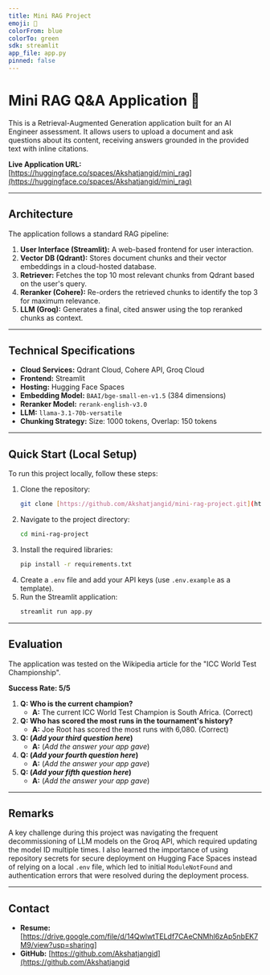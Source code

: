 ```yaml
---
title: Mini RAG Project
emoji: 💬
colorFrom: blue
colorTo: green
sdk: streamlit
app_file: app.py
pinned: false
---
```

# Mini RAG Q&A Application 💬

This is a Retrieval-Augmented Generation application built for an AI Engineer assessment. It allows users to upload a document and ask questions about its content, receiving answers grounded in the provided text with inline citations.

**Live Application URL:** [https://huggingface.co/spaces/Akshatjangid/mini_rag](https://huggingface.co/spaces/Akshatjangid/mini_rag)

---
## Architecture

The application follows a standard RAG pipeline:
1.  **User Interface (Streamlit):** A web-based frontend for user interaction.
2.  **Vector DB (Qdrant):** Stores document chunks and their vector embeddings in a cloud-hosted database.
3.  **Retriever:** Fetches the top 10 most relevant chunks from Qdrant based on the user's query.
4.  **Reranker (Cohere):** Re-orders the retrieved chunks to identify the top 3 for maximum relevance.
5.  **LLM (Groq):** Generates a final, cited answer using the top reranked chunks as context.

---
## Technical Specifications

- **Cloud Services:** Qdrant Cloud, Cohere API, Groq Cloud
- **Frontend:** Streamlit
- **Hosting:** Hugging Face Spaces
- **Embedding Model:** `BAAI/bge-small-en-v1.5` (384 dimensions)
- **Reranker Model:** `rerank-english-v3.0`
- **LLM:** `llama-3.1-70b-versatile`
- **Chunking Strategy:** Size: 1000 tokens, Overlap: 150 tokens

---
## Quick Start (Local Setup)

To run this project locally, follow these steps:

1.  Clone the repository:
    ```bash
    git clone [https://github.com/Akshatjangid/mini-rag-project.git](https://github.com/Akshatjangid/mini-rag-project.git)
    ```
2.  Navigate to the project directory:
    ```bash
    cd mini-rag-project
    ```
3.  Install the required libraries:
    ```bash
    pip install -r requirements.txt
    ```
4.  Create a `.env` file and add your API keys (use `.env.example` as a template).
5.  Run the Streamlit application:
    ```bash
    streamlit run app.py
    ```

---
## Evaluation

The application was tested on the Wikipedia article for the "ICC World Test Championship".

**Success Rate: 5/5**

1.  **Q: Who is the current champion?**
    - **A:** The current ICC World Test Champion is South Africa. (Correct)
2.  **Q: Who has scored the most runs in the tournament's history?**
    - **A:** Joe Root has scored the most runs with 6,080. (Correct)
3.  **Q: (*Add your third question here*)**
    - **A:** (*Add the answer your app gave*)
4.  **Q: (*Add your fourth question here*)**
    - **A:** (*Add the answer your app gave*)
5.  **Q: (*Add your fifth question here*)**
    - **A:** (*Add the answer your app gave*)

---
## Remarks

A key challenge during this project was navigating the frequent decommissioning of LLM models on the Groq API, which required updating the model ID multiple times. I also learned the importance of using repository secrets for secure deployment on Hugging Face Spaces instead of relying on a local `.env` file, which led to initial `ModuleNotFound` and authentication errors that were resolved during the deployment process.

---
## Contact

- **Resume:** [https://drive.google.com/file/d/14QwlwtTELdf7CAeCNMhl6zAp5nbEK7M9/view?usp=sharing]
- **GitHub:** [https://github.com/Akshatjangid](https://github.com/Akshatjangid
